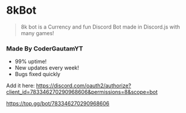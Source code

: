# 8kBot
> 8k bot is a Currency and fun Discord Bot made in Discord.js with many games!

### Made By CoderGautamYT

* 99% uptime!
* New updates every week!
* Bugs fixed quickly

Add it here:
https://discord.com/oauth2/authorize?client_id=783346270290968606&permissions=8&scope=bot

https://top.gg/bot/783346270290968606


